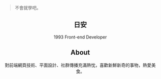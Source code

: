 > 不會就學吧。

<div style="text-align:center;">

<h2>日安</h2>

1993 Front-end Developer

<h2>About</h2>

對前端網頁技術、平面設計、社群傳播充滿熱忱，喜歡新鮮新奇的事物，熱愛美食。

</div>

<script>
    function remove() {
        var elem = document.querySelector('.article-date')
        elem.parentNode.removeChild(elem);
        return false;
    }
    remove();
</script>